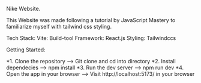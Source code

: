 Nike Website.

This Website was made following a tutorial by JavaScript Mastery to familiarize myself with tailwind css styling.

Tech Stack:
Vite: Build-tool
Framework: React.js
Styling: Tailwindccs

Getting Started: 

*1. Clone the repository --> Git clone and cd into directory
*2. Install dependecies --> npm install
*3. Run the dev server --> npm run dev
*4. Open the app in your browser --> Visit http://localhost:5173/ in your browser
